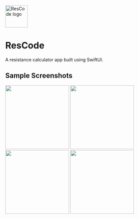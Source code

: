 <picture>
  <img src="https://user-images.githubusercontent.com/88886207/205191623-0f467588-070d-418f-884b-8ca134fc1d6b.png" alt="ResCode logo" height="70">
</picture>

# ResCode

A resistance calculator app built using SwiftUI.

## Sample Screenshots

<p float="middle">
<img src="https://user-images.githubusercontent.com/88886207/205181116-a7da09da-951f-4039-8da2-9580bd42553a.png" width="200"/>

<img src="https://user-images.githubusercontent.com/88886207/205181130-02ffbeb6-72ee-4028-9b12-f3e97f8b70db.png" width="200"/>

<img src="https://user-images.githubusercontent.com/88886207/205181143-c8e44f35-cb56-4dc4-8b53-9ce0080653d3.png" width="200"/>

<img src="https://user-images.githubusercontent.com/88886207/205181153-8cc0593e-f090-488b-bf68-e625faf54c00.png" width="200"/>
</p>
